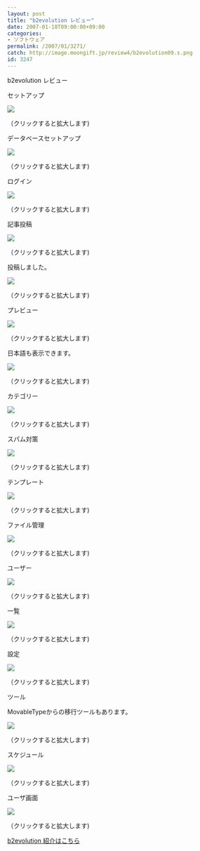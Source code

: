 ```yaml
---
layout: post
title: "b2evolution レビュー"
date: 2007-01-18T09:00:00+09:00
categories:
- ソフトウェア
permalink: /2007/01/3271/
catch: http://image.moongift.jp/review4/b2evolution09.s.png
id: 3247
---
```

b2evolution レビュー  
<!--more-->

セットアップ

  

[![](http://image.moongift.jp/review4/b2evolution01.s.png)](http://image.moongift.jp/review4/b2evolution01.png)  
  
（クリックすると拡大します)

  

データベースセットアップ

  

[![](http://image.moongift.jp/review4/b2evolution02.s.png)](http://image.moongift.jp/review4/b2evolution02.png)  
  
（クリックすると拡大します)

  

ログイン

  

[![](http://image.moongift.jp/review4/b2evolution03.s.png)](http://image.moongift.jp/review4/b2evolution03.png)  
  
（クリックすると拡大します)

  

記事投稿

  

[![](http://image.moongift.jp/review4/b2evolution04.s.png)](http://image.moongift.jp/review4/b2evolution04.png)  
  
（クリックすると拡大します)

  

投稿しました。

  

[![](http://image.moongift.jp/review4/b2evolution05.s.png)](http://image.moongift.jp/review4/b2evolution05.png)  
  
（クリックすると拡大します)

  

プレビュー

  

[![](http://image.moongift.jp/review4/b2evolution06.s.png)](http://image.moongift.jp/review4/b2evolution06.png)  
  
（クリックすると拡大します)

  

日本語も表示できます。

  

[![](http://image.moongift.jp/review4/b2evolution07.s.png)](http://image.moongift.jp/review4/b2evolution07.png)  
  
（クリックすると拡大します)

  

カテゴリー

  

[![](http://image.moongift.jp/review4/b2evolution08.s.png)](http://image.moongift.jp/review4/b2evolution08.png)  
  
（クリックすると拡大します)

  

スパム対策

  

[![](http://image.moongift.jp/review4/b2evolution09.s.png)](http://image.moongift.jp/review4/b2evolution09.png)  
  
（クリックすると拡大します)

  

テンプレート

  

[![](http://image.moongift.jp/review4/b2evolution10.s.png)](http://image.moongift.jp/review4/b2evolution10.png)  
  
（クリックすると拡大します)

  

ファイル管理

  

[![](http://image.moongift.jp/review4/b2evolution11.s.png)](http://image.moongift.jp/review4/b2evolution11.png)  
  
（クリックすると拡大します)

  

ユーザー

  

[![](http://image.moongift.jp/review4/b2evolution12.s.png)](http://image.moongift.jp/review4/b2evolution12.png)  
  
（クリックすると拡大します)

  

一覧

  

[![](http://image.moongift.jp/review4/b2evolution13.s.png)](http://image.moongift.jp/review4/b2evolution13.png)  
  
（クリックすると拡大します)

  

設定

  

[![](http://image.moongift.jp/review4/b2evolution14.s.png)](http://image.moongift.jp/review4/b2evolution14.png)  
  
（クリックすると拡大します)

  

ツール

  

MovableTypeからの移行ツールもあります。

  

[![](http://image.moongift.jp/review4/b2evolution15.s.png)](http://image.moongift.jp/review4/b2evolution15.png)  
  
（クリックすると拡大します)

  

スケジュール

  

[![](http://image.moongift.jp/review4/b2evolution16.s.png)](http://image.moongift.jp/review4/b2evolution16.png)  
  
（クリックすると拡大します)

  

ユーザ画面

  

[![](http://image.moongift.jp/review4/b2evolution17.s.png)](http://image.moongift.jp/review4/b2evolution17.png)  
  
（クリックすると拡大します)

  

[b2evolution 紹介はこちら](http://oss.moongift.jp/intro/i-3262.html)

